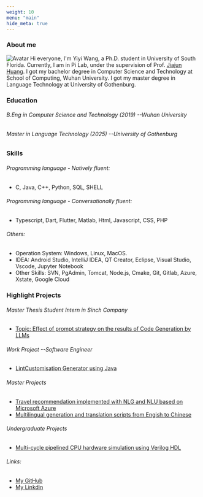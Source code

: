 ```yaml
---
weight: 10
menu: "main"
hide_meta: true
---
```


### About me
![Avatar](https://braveoneone.github.io/me.jpeg)  Hi everyone, I'm Yiyi Wang, a Ph.D. student in University of South Florida. Currently, I am in Pi Lab, under the supervision of Prof. [Jiajun Huang](https://jiajunhuang1999.github.io). I got my bachelor degree in Computer Science and Technology at School of Computing, Wuhan University. I got my master degree in Language Technology at University of Gothenburg.

### Education
###### B.Eng in Computer Science and Technology (2019) --Wuhan University
###### Master in Language Technology (2025) --University of Gothenburg
### Skills
###### Programming language - Natively fluent: 
* C, Java, C++, Python, SQL, SHELL
###### Programming language - Conversationally fluent:  
* Typescript, Dart, Flutter, Matlab, Html, Javascript, CSS, PHP
###### Others:
* Operation System: Windows, Linux, MacOS.
* IDEA: Android Studio, IntelliJ IDEA, QT Creator, Eclipse, Visual Studio, Vscode, Jupyter Notebook
* Other Skills: SVN, PgAdmin, Tomcat, Node.js, Cmake, Git, Gitlab, Azure, Xstate, Google Cloud

### Highlight Projects
###### Master Thesis Student Intern in Sinch Company
* [Topic: Effect of prompt strategy on the results of Code Generation by LLMs](https://sinch.com)
###### Work Project --Software Engineer
* [LintCustomisation Generator using Java](https://github.com/Braveoneone/LintCustomisation/tree/main)
###### Master Projects
* [Travel recommendation implemented with NLG and NLU based on Microsoft Azure](https://github.com/Braveoneone/final-project-dialogue-system2/blob/main/README.md)
* [Multilingual generation and translation scripts from Engish to Chinese](https://github.com/Braveoneone/computational_syntax)
###### Undergraduate Projects
* [Multi-cycle pipelined CPU hardware simulation using Verilog HDL](https://braveoneone.github.io/cpuVHDL.pdf)

###### Links:
* [My GitHub](https://github.com/Braveoneone) 
* [My Linkdin](https://www.linkedin.com/in/yiyi-wang-0551b7179/)